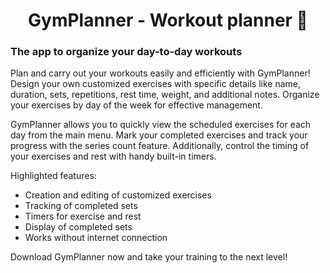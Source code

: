 <h1 align="center">GymPlanner - Workout planner 💪</h1>
<h3>The app to organize your day-to-day workouts</h3>

Plan and carry out your workouts easily and efficiently with GymPlanner! Design your own customized exercises with specific details like name, duration, sets, repetitions, rest time, weight, and additional notes. Organize your exercises by day of the week for effective management.

GymPlanner allows you to quickly view the scheduled exercises for each day from the main menu. Mark your completed exercises and track your progress with the series count feature. Additionally, control the timing of your exercises and rest with handy built-in timers.

Highlighted features:

- Creation and editing of customized exercises
- Tracking of completed sets
- Timers for exercise and rest
- Display of completed sets
- Works without internet connection

Download GymPlanner now and take your training to the next level!
